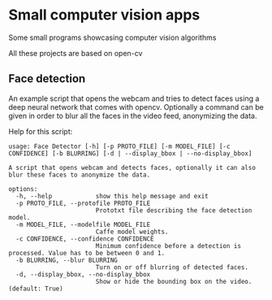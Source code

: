 # Small computer vision apps
Some small programs showcasing computer vision algorithms

All these projects are based on open-cv

## Face detection
An example script that opens the webcam and tries to detect faces using a deep neural network that comes with opencv.
Optionally a command can be given in order to blur all the faces in the video feed, anonymizing the data.

Help for this script:
```
usage: Face Detector [-h] [-p PROTO_FILE] [-m MODEL_FILE] [-c CONFIDENCE] [-b BLURRING] [-d | --display_bbox | --no-display_bbox]

A script that opens webcam and detects faces, optionally it can also blur these faces to anonymize the data.

options:
  -h, --help            show this help message and exit
  -p PROTO_FILE, --protofile PROTO_FILE
                        Prototxt file describing the face detection model.
  -m MODEL_FILE, --modelfile MODEL_FILE
                        Caffe model weights.
  -c CONFIDENCE, --confidence CONFIDENCE
                        Minimum confidence before a detection is processed. Value has to be between 0 and 1.
  -b BLURRING, --blur BLURRING
                        Turn on or off blurring of detected faces.
  -d, --display_bbox, --no-display_bbox
                        Show or hide the bounding box on the video. (default: True)
```
